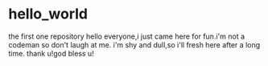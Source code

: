 # hello_world
the first one repository
hello everyone,i just came here for fun.i'm not a codeman so don't laugh at me.
i'm shy and dull,so i'll fresh here after a long time.
thank u!god bless u!
